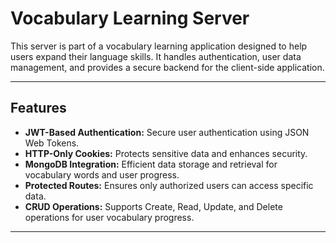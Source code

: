 # Vocabulary Learning Server

This server is part of a vocabulary learning application designed to help users expand their language skills. It handles authentication, user data management, and provides a secure backend for the client-side application.

---

## Features

- **JWT-Based Authentication:** Secure user authentication using JSON Web Tokens.
- **HTTP-Only Cookies:** Protects sensitive data and enhances security.
- **MongoDB Integration:** Efficient data storage and retrieval for vocabulary words and user progress.
- **Protected Routes:** Ensures only authorized users can access specific data.
- **CRUD Operations:** Supports Create, Read, Update, and Delete operations for user vocabulary progress.

---
